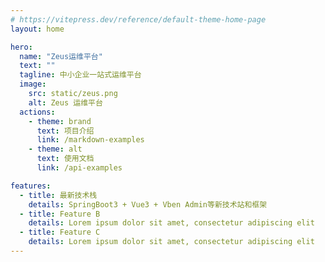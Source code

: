 ```yaml
---
# https://vitepress.dev/reference/default-theme-home-page
layout: home

hero:
  name: "Zeus运维平台"
  text: ""
  tagline: 中小企业一站式运维平台
  image:
    src: static/zeus.png
    alt: Zeus 运维平台
  actions:
    - theme: brand
      text: 项目介绍
      link: /markdown-examples
    - theme: alt
      text: 使用文档
      link: /api-examples

features:
  - title: 最新技术栈
    details: SpringBoot3 + Vue3 + Vben Admin等新技术站和框架
  - title: Feature B
    details: Lorem ipsum dolor sit amet, consectetur adipiscing elit
  - title: Feature C
    details: Lorem ipsum dolor sit amet, consectetur adipiscing elit
---
```


